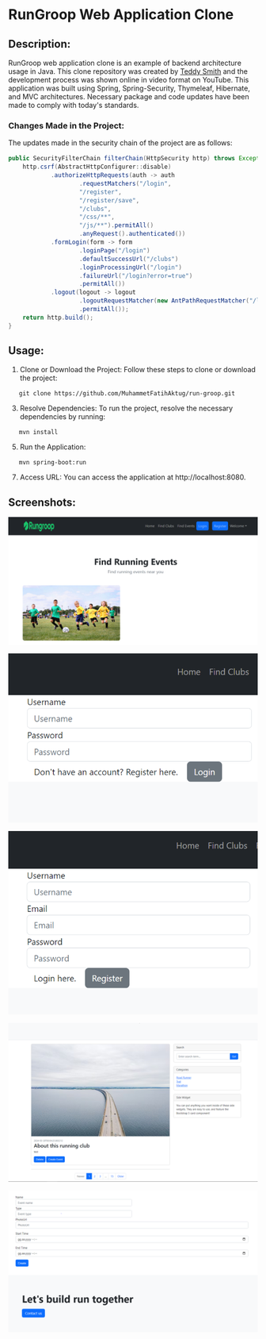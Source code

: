 # RunGroop Web Application Clone

## Description:
RunGroop web application clone is an example of backend architecture usage in Java. This clone repository was created by [Teddy Smith](https://github.com/teddysmithdev/RunGroop-Java) and the development process was shown online in video format on YouTube. This application was built using Spring, Spring-Security, Thymeleaf, Hibernate, and MVC architectures. Necessary package and code updates have been made to comply with today's standards.

### Changes Made in the Project:
The updates made in the security chain of the project are as follows:
```java
public SecurityFilterChain filterChain(HttpSecurity http) throws Exception {
    http.csrf(AbstractHttpConfigurer::disable)
            .authorizeHttpRequests(auth -> auth
                    .requestMatchers("/login",
                    "/register",
                    "/register/save",
                    "/clubs",
                    "/css/**",
                    "/js/**").permitAll()
                    .anyRequest().authenticated())
            .formLogin(form -> form
                    .loginPage("/login")
                    .defaultSuccessUrl("/clubs")
                    .loginProcessingUrl("/login")
                    .failureUrl("/login?error=true")
                    .permitAll())
            .logout(logout -> logout
                    .logoutRequestMatcher(new AntPathRequestMatcher("/logout"))
                    .permitAll());
    return http.build();
}
```
## Usage:
1. Clone or Download the Project: Follow these steps to clone or download the project:
```
   git clone https://github.com/MuhammetFatihAktug/run-groop.git
```
3. Resolve Dependencies: To run the project, resolve the necessary dependencies by running:
```
   mvn install
```
5. Run the Application:
```
   mvn spring-boot:run
```
7. Access URL: You can access the application at http://localhost:8080.

## Screenshots:
![Link](https://github.com/MuhammetFatihAktug/run-groop/blob/master/src/main/resources/static/assets/img1.PNG)

![Link](https://github.com/MuhammetFatihAktug/run-groop/blob/master/src/main/resources/static/assets/img2.PNG)

![Link](https://github.com/MuhammetFatihAktug/run-groop/blob/master/src/main/resources/static/assets/img3.PNG)

![Link](https://github.com/MuhammetFatihAktug/run-groop/blob/master/src/main/resources/static/assets/img4.PNG)

![Link](https://github.com/MuhammetFatihAktug/run-groop/blob/master/src/main/resources/static/assets/img5.PNG)
